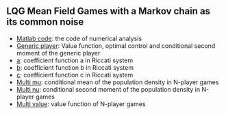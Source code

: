 ## LQG Mean Field Games with a Markov chain as its common noise

- [Matlab code](https://github.com/JiaminJIAN/Regime_switching_MFG/blob/main/Regime_switching_MFG.m): the code of numerical analysis
- [Generic player](https://github.com/JiaminJIAN/Regime_switching_MFG/blob/main/Figures/Value_nu.pdf): Value function, optimal control and conditional second moment of the generic player
- [a](https://github.com/JiaminJIAN/Regime_switching_MFG/blob/main/Figures/a_y.pdf): coefficient function a in Riccati system
- [b](https://github.com/JiaminJIAN/Regime_switching_MFG/blob/main/Figures/b_y.pdf): coefficient function b in Riccati system
- [c](https://github.com/JiaminJIAN/Regime_switching_MFG/blob/main/Figures/c_y.pdf): coefficient function c in Riccati system
- [Multi mu](https://github.com/JiaminJIAN/Regime_switching_MFG/blob/main/Figures/Mean_multi.pdf): conditional mean of the population density in N-player games
- [Multi nu](https://github.com/JiaminJIAN/Regime_switching_MFG/blob/main/Figures/Second_moment_multi.pdf): conditional second moment of the population density in N-player games
- [Multi value](https://github.com/JiaminJIAN/Regime_switching_MFG/blob/main/Figures/Value_multi.pdf): value function of N-player games
